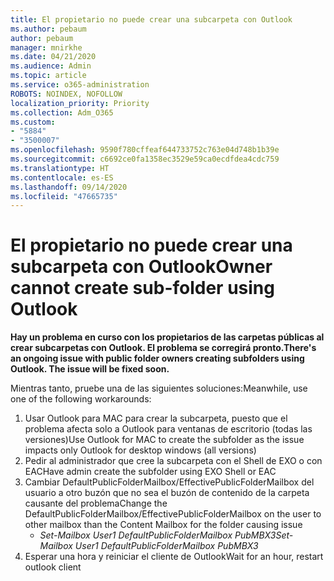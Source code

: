 ```yaml
---
title: El propietario no puede crear una subcarpeta con Outlook
ms.author: pebaum
author: pebaum
manager: mnirkhe
ms.date: 04/21/2020
ms.audience: Admin
ms.topic: article
ms.service: o365-administration
ROBOTS: NOINDEX, NOFOLLOW
localization_priority: Priority
ms.collection: Adm_O365
ms.custom:
- "5884"
- "3500007"
ms.openlocfilehash: 9590f780cffeaf644733752c763e04d748b1b39e
ms.sourcegitcommit: c6692ce0fa1358ec3529e59ca0ecdfdea4cdc759
ms.translationtype: HT
ms.contentlocale: es-ES
ms.lasthandoff: 09/14/2020
ms.locfileid: "47665735"
---
```

# <a name="owner-cannot-create-sub-folder-using-outlook"></a><span data-ttu-id="5f313-102">El propietario no puede crear una subcarpeta con Outlook</span><span class="sxs-lookup"><span data-stu-id="5f313-102">Owner cannot create sub-folder using Outlook</span></span>

<span data-ttu-id="5f313-103">**Hay un problema en curso con los propietarios de las carpetas públicas al crear subcarpetas con Outlook. El problema se corregirá pronto.**</span><span class="sxs-lookup"><span data-stu-id="5f313-103">**There's an ongoing issue with public folder owners creating subfolders using Outlook. The issue will be fixed soon.**</span></span>

<span data-ttu-id="5f313-104">Mientras tanto, pruebe una de las siguientes soluciones:</span><span class="sxs-lookup"><span data-stu-id="5f313-104">Meanwhile, use one of the following workarounds:</span></span>

1. <span data-ttu-id="5f313-105">Usar Outlook para MAC para crear la subcarpeta, puesto que el problema afecta solo a Outlook para ventanas de escritorio (todas las versiones)</span><span class="sxs-lookup"><span data-stu-id="5f313-105">Use Outlook for MAC to create the subfolder as the issue impacts only Outlook for desktop windows (all versions)</span></span>
2. <span data-ttu-id="5f313-106">Pedir al administrador que cree la subcarpeta con el Shell de EXO o con EAC</span><span class="sxs-lookup"><span data-stu-id="5f313-106">Have admin create the subfolder using EXO Shell or EAC</span></span>
3. <span data-ttu-id="5f313-107">Cambiar DefaultPublicFolderMailbox/EffectivePublicFolderMailbox del usuario a otro buzón que no sea el buzón de contenido de la carpeta causante del problema</span><span class="sxs-lookup"><span data-stu-id="5f313-107">Change the DefaultPublicFolderMailbox/EffectivePublicFolderMailbox on the user to other mailbox than the Content Mailbox for the folder causing issue</span></span>  
    - <span data-ttu-id="5f313-108">*Set-Mailbox User1 DefaultPublicFolderMailbox PubMBX3*</span><span class="sxs-lookup"><span data-stu-id="5f313-108">*Set-Mailbox User1 DefaultPublicFolderMailbox PubMBX3*</span></span>
4. <span data-ttu-id="5f313-109">Esperar una hora y reiniciar el cliente de Outlook</span><span class="sxs-lookup"><span data-stu-id="5f313-109">Wait for an hour, restart outlook client</span></span>